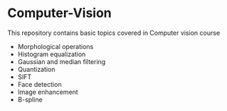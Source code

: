 # Computer-Vision
This repository contains basic topics covered in Computer vision course
- Morphological operations
- Histogram equalization
- Gaussian and median filtering
- Quantization
- SIFT
- Face detection
- Image enhancement
- B-spline 
